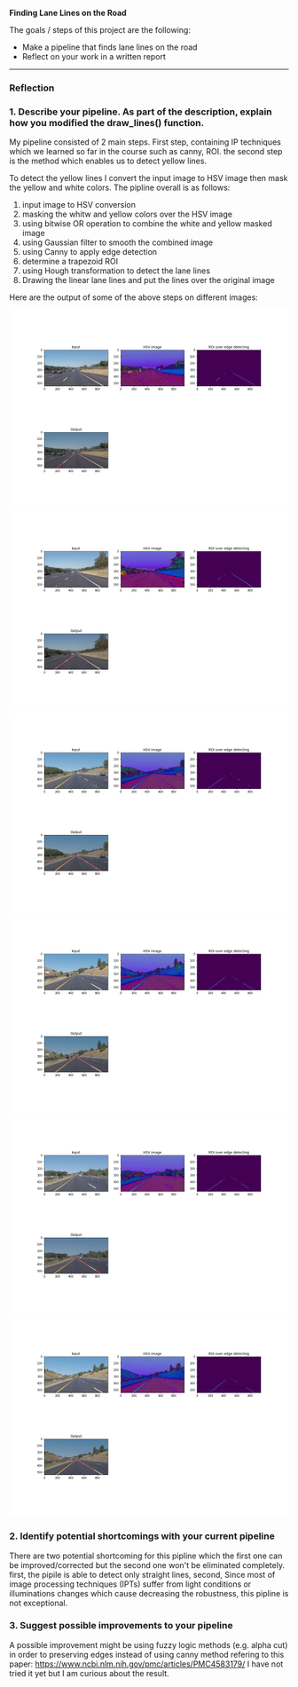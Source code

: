 **Finding Lane Lines on the Road**

The goals / steps of this project are the following:
* Make a pipeline that finds lane lines on the road
* Reflect on your work in a written report

[//]: # (Image References)

[image1]: ./writeup_Res/solidWhiteCurve.jpg "Solid White Curve"
[image2]: ./writeup_Res/solidWhiteRight.jpg "Solid White Right"
[image3]: ./writeup_Res/solidYellowCurve.jpg "Solid Yellow Curve"
[image4]: ./writeup_Res/solidYellowCurve2.jpg "Solid Yellow Curve2"
[image5]: ./writeup_Res/solidYellowLeft.jpg "Solid Yellow Left"
[image6]: ./writeup_Res/whiteCarLaneSwitch.jpg "White Carla"

----------------------------------------------------------------------------------------------------

### Reflection

### 1. Describe your pipeline. As part of the description, explain how you modified the draw_lines() function.

My pipeline consisted of 2 main steps. First step, containing IP techniques which we learned so far in the course such as canny, ROI. the second step is the method which enables us to detect yellow lines.

To detect the yellow lines I convert the input image to HSV image then mask the yellow and white colors. The pipline overall is as follows:
1) input image to HSV conversion
2) masking the whitw and yellow colors over the HSV image
3) using bitwise OR operation to combine the white and yellow  masked image
4) using Gaussian filter to smooth the combined image 
5) using Canny to apply edge detection
6) determine a trapezoid ROI
7) using Hough transformation to detect the lane lines
8) Drawing the linear lane lines and put the lines over the original image

Here are the output of some of the above steps on different images: 

![alt text][image1]
![alt text][image2]
![alt text][image3]
![alt text][image4]
![alt text][image5]
![alt text][image6]


### 2. Identify potential shortcomings with your current pipeline


There are two potential shortcoming for this pipline which the first one can be improved/corrected but the second one won't be eliminated completely. first, the pipile is able to detect only straight lines, second, Since most of image processing techniques (IPTs) suffer from light conditions or illuminations changes which cause decreasing the robustness, this pipline is not exceptional.

### 3. Suggest possible improvements to your pipeline

A possible improvement might be using fuzzy logic methods (e.g. alpha cut) in order to preserving edges instead of using canny method refering to this paper: https://www.ncbi.nlm.nih.gov/pmc/articles/PMC4583179/
I have not tried it yet but I am curious about the result.
